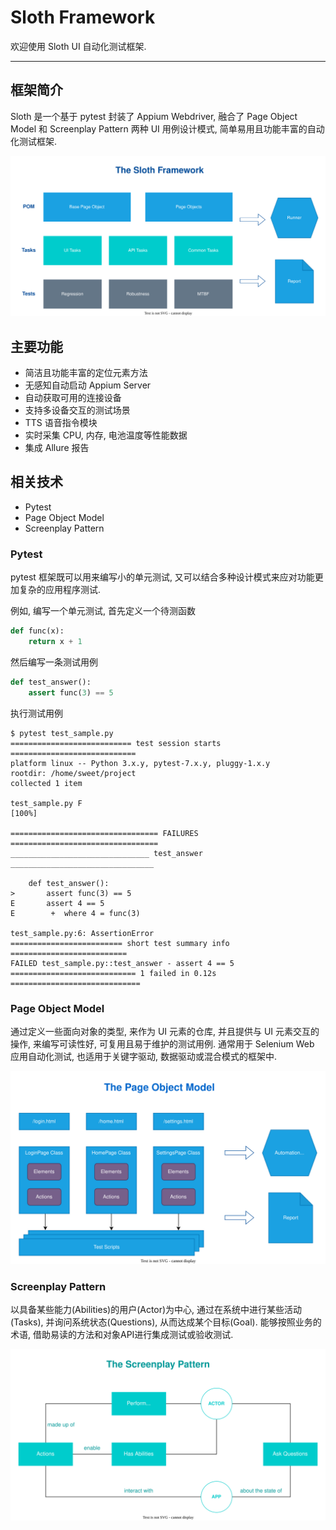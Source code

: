 # Sloth Framework

欢迎使用 Sloth UI 自动化测试框架.

----

## 框架简介

Sloth 是一个基于 pytest 封装了 Appium Webdriver, 融合了 Page Object Model 和 Screenplay Pattern 两种 UI 用例设计模式, 简单易用且功能丰富的自动化测试框架.

![sloth](images/index/sloth-framework.svg)

## 主要功能

- 简洁且功能丰富的定位元素方法
- 无感知自动启动 Appium Server
- 自动获取可用的连接设备
- 支持多设备交互的测试场景
- TTS 语音指令模块
- 实时采集 CPU, 内存, 电池温度等性能数据
- 集成 Allure 报告

## 相关技术

- Pytest
- Page Object Model
- Screenplay Pattern

### Pytest

pytest 框架既可以用来编写小的单元测试, 又可以结合多种设计模式来应对功能更加复杂的应用程序测试.

例如, 编写一个单元测试, 首先定义一个待测函数

```python
def func(x):
    return x + 1
```

然后编写一条测试用例

```python
def test_answer():
    assert func(3) == 5
```

执行测试用例

```shell
$ pytest test_sample.py
=========================== test session starts ============================
platform linux -- Python 3.x.y, pytest-7.x.y, pluggy-1.x.y
rootdir: /home/sweet/project
collected 1 item

test_sample.py F                                                     [100%]

================================= FAILURES =================================
_______________________________ test_answer ________________________________

    def test_answer():
>       assert func(3) == 5
E       assert 4 == 5
E        +  where 4 = func(3)

test_sample.py:6: AssertionError
========================= short test summary info ==========================
FAILED test_sample.py::test_answer - assert 4 == 5
============================ 1 failed in 0.12s =============================
```

### Page Object Model

通过定义一些面向对象的类型, 来作为 UI 元素的仓库, 并且提供与 UI 元素交互的操作, 来编写可读性好, 可复用且易于维护的测试用例.
通常用于 Selenium Web 应用自动化测试, 也适用于关键字驱动, 数据驱动或混合模式的框架中.

![pom](images/index/pom.svg)

### Screenplay Pattern

以具备某些能力(Abilities)的用户(Actor)为中心, 通过在系统中进行某些活动(Tasks), 并询问系统状态(Questions), 从而达成某个目标(Goal).
能够按照业务的术语, 借助易读的方法和对象API进行集成测试或验收测试.

![screenplay](images/index/screenplay.svg)
